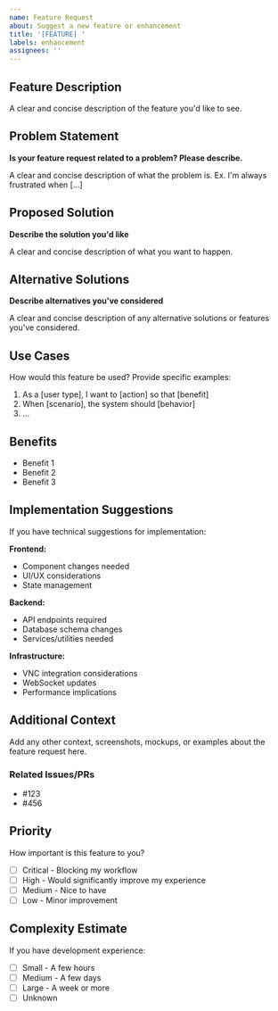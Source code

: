 ```yaml
---
name: Feature Request
about: Suggest a new feature or enhancement
title: '[FEATURE] '
labels: enhancement
assignees: ''
---
```


## Feature Description

A clear and concise description of the feature you'd like to see.

## Problem Statement

**Is your feature request related to a problem? Please describe.**

A clear and concise description of what the problem is. Ex. I'm always frustrated when [...]

## Proposed Solution

**Describe the solution you'd like**

A clear and concise description of what you want to happen.

## Alternative Solutions

**Describe alternatives you've considered**

A clear and concise description of any alternative solutions or features you've considered.

## Use Cases

How would this feature be used? Provide specific examples:

1. As a [user type], I want to [action] so that [benefit]
2. When [scenario], the system should [behavior]
3. ...

## Benefits

- Benefit 1
- Benefit 2
- Benefit 3

## Implementation Suggestions

If you have technical suggestions for implementation:

**Frontend:**
- Component changes needed
- UI/UX considerations
- State management

**Backend:**
- API endpoints required
- Database schema changes
- Services/utilities needed

**Infrastructure:**
- VNC integration considerations
- WebSocket updates
- Performance implications

## Additional Context

Add any other context, screenshots, mockups, or examples about the feature request here.

### Related Issues/PRs

- #123
- #456

## Priority

How important is this feature to you?

- [ ] Critical - Blocking my workflow
- [ ] High - Would significantly improve my experience
- [ ] Medium - Nice to have
- [ ] Low - Minor improvement

## Complexity Estimate

If you have development experience:

- [ ] Small - A few hours
- [ ] Medium - A few days
- [ ] Large - A week or more
- [ ] Unknown

